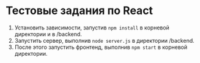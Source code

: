 # Тестовые задания по React

1. Установить зависимости, запустив `npm install` в корневой директории и в /backend.
2. Запустить сервер, выполнив `node server.js` в директории /backend.
3. После этого запустить фронтенд, выполнив `npm start` в корневой директории.

